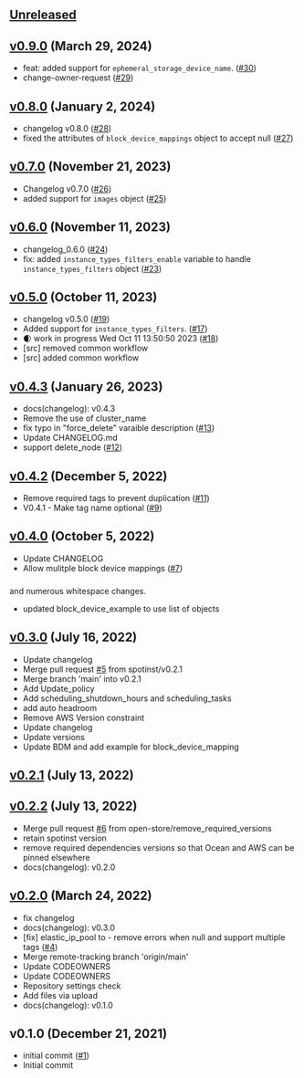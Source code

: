 <a name="unreleased"></a>
## [Unreleased]



<a name="v0.9.0"></a>
## [v0.9.0] (March 29, 2024)

- feat: added support for `ephemeral_storage_device_name`. ([#30](https://github.com/spotinst/terraform-spotinst-NAME/issues/30))
- change-owner-request ([#29](https://github.com/spotinst/terraform-spotinst-NAME/issues/29))


<a name="v0.8.0"></a>
## [v0.8.0] (January 2, 2024)

- changelog v0.8.0 ([#28](https://github.com/spotinst/terraform-spotinst-NAME/issues/28))
- fixed the attributes of `block_device_mappings` object to accept null ([#27](https://github.com/spotinst/terraform-spotinst-NAME/issues/27))


<a name="v0.7.0"></a>
## [v0.7.0] (November 21, 2023)

- Changelog v0.7.0 ([#26](https://github.com/spotinst/terraform-spotinst-NAME/issues/26))
- added support for `images` object ([#25](https://github.com/spotinst/terraform-spotinst-NAME/issues/25))


<a name="v0.6.0"></a>
## [v0.6.0] (November 11, 2023)

- changelog_0.6.0 ([#24](https://github.com/spotinst/terraform-spotinst-NAME/issues/24))
- fix: added `instance_types_filters_enable` variable to handle `instance_types_filters` object ([#23](https://github.com/spotinst/terraform-spotinst-NAME/issues/23))


<a name="v0.5.0"></a>
## [v0.5.0] (October 11, 2023)

- changelog v0.5.0 ([#19](https://github.com/spotinst/terraform-spotinst-NAME/issues/19))
- Added support for `instance_types_filters`. ([#17](https://github.com/spotinst/terraform-spotinst-NAME/issues/17))
- 🌒 work in progress Wed Oct 11 13:50:50 2023 ([#18](https://github.com/spotinst/terraform-spotinst-NAME/issues/18))
- [src] removed common workflow
- [src] added common workflow


<a name="v0.4.3"></a>
## [v0.4.3] (January 26, 2023)

- docs(changelog): v0.4.3
- Remove the use of cluster_name
- fix typo in  "force_delete" varaible description ([#13](https://github.com/spotinst/terraform-spotinst-NAME/issues/13))
- Update CHANGELOG.md
- support delete_node ([#12](https://github.com/spotinst/terraform-spotinst-NAME/issues/12))


<a name="v0.4.2"></a>
## [v0.4.2] (December 5, 2022)

- Remove required tags to prevent duplication ([#11](https://github.com/spotinst/terraform-spotinst-NAME/issues/11))
- V0.4.1 - Make tag name optional ([#9](https://github.com/spotinst/terraform-spotinst-NAME/issues/9))


<a name="v0.4.0"></a>
## [v0.4.0] (October 5, 2022)

- Update CHANGELOG
- Allow mulitple block device mappings ([#7](https://github.com/spotinst/terraform-spotinst-NAME/issues/7))

### 

and numerous whitespace changes.
* updated block_device_example to use list of objects


<a name="v0.3.0"></a>
## [v0.3.0] (July 16, 2022)

- Update changelog
- Merge pull request [#5](https://github.com/spotinst/terraform-spotinst-NAME/issues/5) from spotinst/v0.2.1
- Merge branch 'main' into v0.2.1
- Add Update_policy
- Add scheduling_shutdown_hours and scheduling_tasks
- add auto headroom
- Remove AWS Version constraint
- Update changelog
- Update versions
- Update BDM and add example for block_device_mapping


<a name="v0.2.1"></a>
## [v0.2.1] (July 13, 2022)



<a name="v0.2.2"></a>
## [v0.2.2] (July 13, 2022)

- Merge pull request [#6](https://github.com/spotinst/terraform-spotinst-NAME/issues/6) from open-store/remove_required_versions
- retain spotinst version
- remove required dependencies versions so that Ocean and AWS can be pinned elsewhere
- docs(changelog): v0.2.0


<a name="v0.2.0"></a>
## [v0.2.0] (March 24, 2022)

- fix changelog
- docs(changelog): v0.3.0
- [fix] elastic_ip_pool to  - remove errors when null and support multiple tags ([#4](https://github.com/spotinst/terraform-spotinst-NAME/issues/4))
- Merge remote-tracking branch 'origin/main'
- Update CODEOWNERS
- Update CODEOWNERS
- Repository settings check
- Add files via upload
- docs(changelog): v0.1.0


<a name="v0.1.0"></a>
## v0.1.0 (December 21, 2021)

- initial commit ([#1](https://github.com/spotinst/terraform-spotinst-NAME/issues/1))
- Initial commit


[Unreleased]: https://github.com/spotinst/terraform-spotinst-NAME/compare/v0.9.0...HEAD
[v0.9.0]: https://github.com/spotinst/terraform-spotinst-NAME/compare/v0.8.0...v0.9.0
[v0.8.0]: https://github.com/spotinst/terraform-spotinst-NAME/compare/v0.7.0...v0.8.0
[v0.7.0]: https://github.com/spotinst/terraform-spotinst-NAME/compare/v0.6.0...v0.7.0
[v0.6.0]: https://github.com/spotinst/terraform-spotinst-NAME/compare/v0.5.0...v0.6.0
[v0.5.0]: https://github.com/spotinst/terraform-spotinst-NAME/compare/v0.4.3...v0.5.0
[v0.4.3]: https://github.com/spotinst/terraform-spotinst-NAME/compare/v0.4.2...v0.4.3
[v0.4.2]: https://github.com/spotinst/terraform-spotinst-NAME/compare/v0.4.0...v0.4.2
[v0.4.0]: https://github.com/spotinst/terraform-spotinst-NAME/compare/v0.3.0...v0.4.0
[v0.3.0]: https://github.com/spotinst/terraform-spotinst-NAME/compare/v0.2.1...v0.3.0
[v0.2.1]: https://github.com/spotinst/terraform-spotinst-NAME/compare/v0.2.2...v0.2.1
[v0.2.2]: https://github.com/spotinst/terraform-spotinst-NAME/compare/v0.2.0...v0.2.2
[v0.2.0]: https://github.com/spotinst/terraform-spotinst-NAME/compare/v0.1.0...v0.2.0
